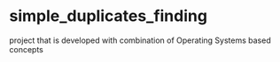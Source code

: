 # simple_duplicates_finding
project that is developed with combination of Operating Systems based concepts 
